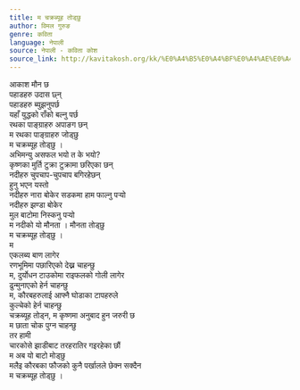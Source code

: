 ```yaml
---
title: म चक्रब्यूह तोड्छु
author: विमल गुरुङ
genre: कविता
language: नेपाली
source: नेपाली - कविता कोश
source_link: http://kavitakosh.org/kk/%E0%A4%B5%E0%A4%BF%E0%A4%AE%E0%A4%B2_%E0%A4%97%E0%A5%81%E0%A4%B0%E0%A5%81%E0%A4%99
---
```


आकाश मौन छ  
पहाडहरु उदास छ्न्  
पहाडहरु ब्युझनुपर्छ  
यहाँ युद्धको राँको बल्नु पर्छ  
रथका पाङ्ग्राहरु अपाङग छन्  
म रथका पाङ्ग्राहरु जोड्छु  
म चक्रब्यूह तोड्छु ।  
अभिमन्यु असफल भयो त के भयो?  
कृष्णका मुर्ति टुक्रा टुक्रामा छरिएका छन्  
नदीहरु चुपचाप-चुपचाप बगिरहेछन्  
हुनु भएन यस्तो  
नदीहरु नारा बोकेर सडकमा हाम फाल्नु पर्‍यो  
नदीहरु झण्डा बोकेर  
मुल बाटोमा निस्कनु पर्‍यो  
म नदीको यो मौनता । मौनता तोड्छु  
म चक्रब्यूह तोड्छु ।  
म  
एकलब्य बाण लागेर  
रणभूमिमा पछारिएको देख्न चाहन्छु  
म, दुर्योधन टाउकोमा राइफलको गोली लागेर  
ढुन्मुनाएको हेर्न चाहन्छु  
म, कौरबहरुलाई आफ्नै घोडाका टापहरुले  
कुल्चेको हेर्न चाहन्छु  
चक्रब्यूह तोड्न, म कृष्णमा अनुबाद हुन जरुरी छ  
म छाता चोक पुग्न चाहन्छु  
तर हामी  
चारकोसे झाडीबाट तरहरातिर गइरहेका छौं  
म अब यो बाटो मोड्छु  
मलैइ कौरबका फौजको कुनै पर्खालले छेक्न सक्दैन  
म चक्रब्यूह तोड्छु ।
